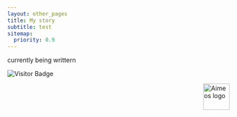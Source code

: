 ```yaml
---
layout: other_pages
title: My story
subtitle: test
sitemap:
  priority: 0.9
---
```


currently being writtern

![Visitor Badge](https://visitor-badge.laobi.icu/badge?page_id=kpatel427.kpatel427.github.io)

<a href="https://aimeos.org/">
    <img src="https://aimeos.org/fileadmin/template/icons/logo.png" alt="Aimeos logo" title="Aimeos" align="right" height="60" />
</a>
